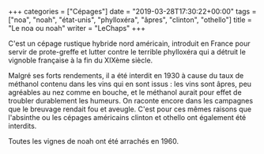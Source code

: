 +++
categories = ["Cépages"]
date = "2019-03-28T17:30:22+00:00"
tags = ["noa", "noah", "état-unis", "phylloxéra", "âpres", "clinton", "othello"]
title = "Le noa ou noah"
writer = "LeChaps"
+++

C'est un cépage rustique hybride nord américain, introduit en France pour servir de prote-greffe et lutter contre le terrible phylloxéra qui a détruit le vignoble française à la fin du XIXème siècle.  

Malgré ses forts rendements, il a été interdit en 1930 à cause du taux de méthanol contenu dans les vins qui en sont issus : les vins sont âpres, peu agréables au nez comme en bouche, et le méthanol aurait pour effet de troubler durablement les humeurs. On raconte encore dans les campagnes que le breuvage rendait fou et aveugle. C'est pour ces mêmes raisons que l'absinthe ou les cépages américains clinton et othello ont également été interdits.  

Toutes les vignes de noah ont été arrachés en 1960.